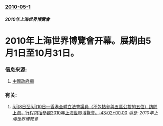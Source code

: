 ### [2010-05-1](/news/2010/05/1/index.md)

##### 2010年上海世界博覽會
#  2010年上海世界博覽會开幕。展期由5月1日至10月31日。 




### 信息来源:

1. [中國政府網](http://www.gov.cn/ztzl/shsbh/content_395587.htm)

### 有关:

1. [ 5月8日至5月10日—香港全體立法會議員（不包拮參與五區公投的五位）訪問上海，行程包括參觀2010年上海世界博覽會。:43:02+00:00](/news/2010/05/10/5月8日至5月10日-香港全體立法會議員-不包拮參與五區公投的五位-訪問上海-行程包括參觀2010年上海世界博覽會.md) _消息: 2010年上海世界博覽會_
